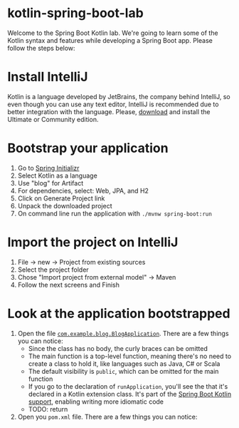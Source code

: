 # kotlin-spring-boot-lab

Welcome to the Spring Boot Kotlin lab. We're going to learn some of the Kotlin syntax and features while developing a Spring Boot app. Please follow the steps below:

# Install IntelliJ
Kotlin is a language developed by JetBrains, the company behind IntelliJ, so even though you can use any text editor, IntelliJ is recommended due to better integration with the language. Please, [download](https://www.jetbrains.com/idea/download/) and install the Ultimate or Community edition.

# Bootstrap your application
1. Go to [Spring Initializr](https://start.spring.io/)
1. Select Kotlin as a language
1. Use "blog" for Artifact
1. For dependencies, select: Web, JPA, and H2
1. Click on Generate Project link
1. Unpack the downloaded project
1. On command line run the application with `./mvnw spring-boot:run`

# Import the project on IntelliJ
1. File -> new -> Project from existing sources
1. Select the project folder
1. Chose "Import project from external model" -> Maven
1. Follow the next screens and Finish

# Look at the application bootstrapped
1. Open the file [`com.example.blog.BlogApplication`](https://github.com/fabriciolemos/kotlin-spring-boot-lab/blob/ae8f2121b0b346dbbda377fd2d60f31f758a3f3e/src/main/kotlin/com/example/blog/BlogApplication.kt). There are a few things you can notice:
   * Since the class has no body, the curly braces can be omitted
   * The main function is a top-level function, meaning there's no need to create a class to hold it, like languages such as Java, C# or Scala
   * The default visibility is `public`, which can be omitted for the main function
   * If you go to the declaration of `runApplication`, you'll see the that it's declared in a Kotlin extension class. It's part of the [Spring Boot Kotlin support](https://docs.spring.io/spring-boot/docs/current/reference/html/boot-features-kotlin.html), enabling writing more idiomatic code
   * TODO: return
1. Open you `pom.xml` file. There are a few things you can notice:
